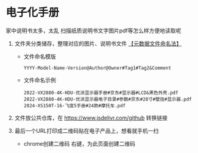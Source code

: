 # 电子化手册

家中说明书太多，太乱 扫描纸质说明书文字图片pdf等怎么样方便地读取呢

1. 文件夹分类储存，整理对应的图片、说明书文件 [【元数据文件命名法】](https://sspai.com/post/69524)
    - 文件命名模版

      ```plaintext
      YYYY-Model-Name-Version@Author@Owner#Tag1#Tag2&Comment
      ```

    - 文件命名示例

      ```plaintext
      2022-VX2880-4K-HDU-优派显示器手册#京东#显示器#LCD&黑色外壳.pdf
      2022-VX2880-4K-HDU-优派显示器电子目录#参数#京东#28寸#壁挂#显示器.pdf
      2024-XS150T-16-飞度5手册#24款#摩托车.pdf
      ```

2. 文件放公共仓库，在 <https://www.jsdelivr.com/github> 转换链接

3. 最后一个URL打印成二维码贴在电子产品上，想看就手机一扫

    - chrome创建二维码 右键，为此页面创建二维码
